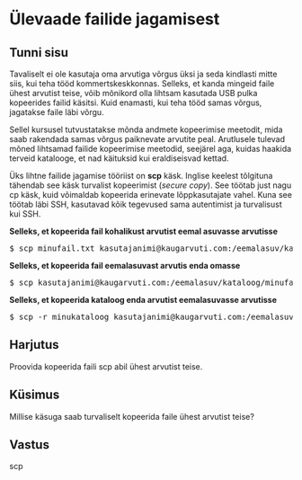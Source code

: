﻿# Ülevaade failide jagamisest

## Tunni sisu

Tavaliselt ei ole kasutaja oma arvutiga võrgus üksi ja seda kindlasti mitte siis, kui teha tööd kommertskeskkonnas. Selleks, et kanda mingeid faile ühest arvutist teise, võib mõnikord olla lihtsam kasutada USB pulka kopeerides failid käsitsi. Kuid enamasti, kui teha tööd samas võrgus, jagatakse faile läbi võrgu.

Sellel kursusel tutvustatakse mõnda  andmete kopeerimise meetodit, mida saab rakendada samas võrgus paiknevate arvutite peal. Arutlusele tulevad mõned lihtsamad failide kopeerimise meetodid, seejärel aga, kuidas haakida terveid katalooge, et nad käituksid kui eraldiseisvad kettad.

Üks lihtne failide jagamise tööriist on  <b>scp</b> käsk. Inglise keelest tõlgituna tähendab see käsk turvalist kopeerimist (*secure copy*). See töötab just nagu cp käsk, kuid võimaldab kopeerida erinevate lõppkasutajate vahel. Kuna see töötab läbi SSH, kasutavad kõik tegevused sama autentimist ja turvalisust kui SSH.

<b>Selleks, et kopeerida fail kohalikust arvutist eemal asuvasse arvutisse</b>

<pre>$ scp minufail.txt kasutajanimi@kaugarvuti.com:/eemalasuv/kataloog</pre>

<b>Selleks, et kopeerida fail eemalasuvast arvutis enda omasse</b>

<pre>$ scp kasutajanimi@kaugarvuti.com:/eemalasuv/kataloog/minufail.txt /kohalik/kataloog</pre>

<b>Selleks, et kopeerida kataloog enda arvutist eemalasuvasse arvutisse</b>

<pre>$ scp -r minukataloog kasutajanimi@kaugarvuti.com:/eemalasuv/kataloog</pre>

## Harjutus

Proovida kopeerida faili scp abil ühest arvutist teise.

## Küsimus

Millise käsuga saab turvaliselt kopeerida faile ühest arvutist teise?

## Vastus

scp
